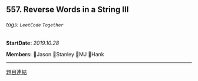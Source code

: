 ## 557. Reverse Words in a String III

###### tags: `LeetCode` `Together`

**StartDate:** *2019.10.28*

**Members:** 🐣Jason 🐣Stanley 🐣MJ 🐣Hank

---

[題目連結](https://leetcode.com/problems/reverse-words-in-a-string-iii/)
